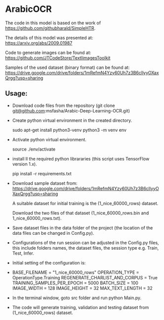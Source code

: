# ArabicOCR

The code in this model is based on the work of https://github.com/githubharald/SimpleHTR.

The details of this model was presented at:
https://arxiv.org/abs/2009.01987

Code to generate images can be found at:
https://github.com/JTCodeStore/TextIimagesToolkit

Samples of the used dataset (binary format) can be found at: https://drive.google.com/drive/folders/1mRefmN4Yzy60Uh7z3B6cllyyOXaxQrgg?usp=sharing



## Usage:

- Download code files from the repository (git clone git@github.com:msfasha/Arabic-Deep-Learning-OCR.git)
- Create python virtual environment in the created directory.

  sudo  apt-get install python3-venv
  python3 -m venv env
  
- Activate python virtual environment.

  source ./env/activate
  
- install ll the required python librararies (this script uses TensorFlow version 1.x).

  pip install -r requirements.txt

- Download sample dataset from:
  https://drive.google.com/drive/folders/1mRefmN4Yzy60Uh7z3B6cllyyOXaxQrgg?usp=sharing
  
  A suitable dataset for initial training is the (1_nice_60000_rows) dataset. 
  
  Download the two files of that dataset (1_nice_60000_rows.bin and 1_nice_60000_rows.txt).
  
- Save dataset files in the data folder of the project (the location of the data files can be changed in Config.py).
- Configurations of the run session can be adjusted in the Config.py files, this include folders names, the dataset files, the session type e.g. Train, Test, Infer.
- Initial setting of the configuration is:
-
  BASE_FILENAME = "1_nice_60000_rows"
  OPERATION_TYPE = OperationType.Training
  REGENERATE_CHARLIST_AND_CORPUS = True
  TRAINING_SAMPLES_PER_EPOCH = 5000
  BATCH_SIZE = 100
  IMAGE_WIDTH = 128
  IMAGE_HEIGHT = 32
  MAX_TEXT_LENGTH = 32

- In the terminal window, goto src folder and run python Main.py.
- The code will generate training, validation and testing dataset from (1_nice_60000_rows) dataset.


